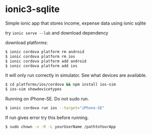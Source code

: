 # ionic3-sqlite
Simple ionic app that stores income, expense data using ionic sqlite

try `ionic serve --lab` and download dependency

download platforms:

```bash
$ ionic cordova platform rm android
$ ionic cordova platform rm ios
$ ionic cordova platform add android
$ ionic cordova platform add ios
```

It will only run correctly in simulator. See what devices are available.

```bash
$ cd platforms/ios/cordova && npm install ios-sim
$ ios-sim showdevicetypes
```

Running on iPhone-SE. Do not sudo run. 

```bash
$ ionic cordova run ios --target="iPhone-SE"
```

If run gives error try this before running.

```bash
$ sudo chown -v -R -L yourUserName /pathtoYourApp
```
